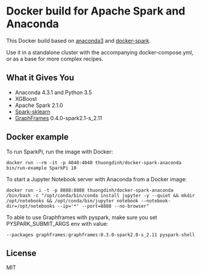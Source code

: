 # Docker build for Apache Spark and Anaconda

This Docker build based on [anaconda3](https://hub.docker.com/r/continuumio/anaconda3/) and [docker-spark](https://github.com/gettyimages/docker-spark).

Use it in a standalone cluster with the accompanying docker-compose.yml, or as a base for more complex recipes.

## What it Gives You
 - Anaconda 4.3.1 and Python 3.5
 - XGBoost
 - Apache Spark 2.1.0
 - [Spark-sklearn](https://github.com/databricks/spark-sklearn)
 - [GraphFrames](https://graphframes.github.io/index.html) 0.4.0-spark2.1-s_2.11

## Docker example

To run SparkPi, run the image with Docker:

```
docker run --rm -it -p 4040:4040 thuongdinh/docker-spark-anaconda bin/run-example SparkPi 10
```

To start a Jupyter Notebook server with Anaconda from a Docker image:

```
docker run -i -t -p 8888:8888 thuongdinh/docker-spark-anaconda /bin/bash -c "/opt/conda/bin/conda install jupyter -y --quiet && mkdir /opt/notebooks && /opt/conda/bin/jupyter notebook --notebook-dir=/opt/notebooks --ip='*' --port=8888 --no-browser"

```

To able to use Graphframes with pyspark, make sure you set PYSPARK_SUBMIT_ARGS env with value:

```
--packages graphframes:graphframes:0.3.0-spark2.0-s_2.11 pyspark-shell
```

## License

MIT